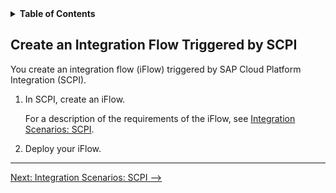 <!--
SPDX-FileCopyrightText: 2020 Pascal Barbier <pascal.barbier@sap.com>

SPDX-License-Identifier: Apache-2.0
-->

<!-- loiobcad98f61a714350b78d0b57e0f91be8 -->
<details><summary><b>Table of Contents</b></summary>
<p>

-   [Integrating Third-Party Applications](Integrating_Third-Party_Applications.md)
    -   [Define Integration Objects](Define_Integration_Objects.md)
        -   [Create an Integration Flow Triggered by SAP Commerce](Create_an_Integration_Flow_Triggered_by_SAP_Commerce.md)
            -   [Integration Scenarios: Commerce](Integration_Scenarios_Commerce.md)
        -   [Create an Integration Flow Triggered by SCPI](Create_an_Integration_Flow_Triggered_by_SCPI.md)
            -   [Integration Scenarios: SCPI](Integration_Scenarios_SCPI.md)

</p>
</details>

## Create an Integration Flow Triggered by SCPI

You create an integration flow \(iFlow\) triggered by SAP Cloud Platform Integration \(SCPI\).

1.  In SCPI, create an iFlow.

    For a description of the requirements of the iFlow, see [Integration Scenarios: SCPI](Integration_Scenarios_SCPI.md).

2.  Deploy your iFlow.

***

[Next: Integration Scenarios: SCPI -->](Integration_Scenarios_SCPI.md)
